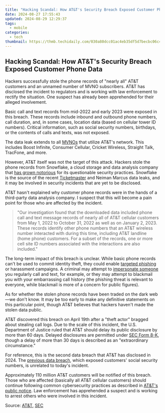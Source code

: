 ```yaml
---
title: "Hacking Scandal: How AT&T's Security Breach Exposed Customer Phone Data"
date: 2024-08-27 17:55:43
updated: 2024-08-29 12:29:37
tags:
  - mobile
categories:
  - tech
thumbnail: https://thmb.techidaily.com/030a80dcc01ac4eb35df5d7becbc06c4dd790eaec3e87ce12f12836d8ba534a0.jpg
---
```


## Hacking Scandal: How AT&T's Security Breach Exposed Customer Phone Data

Hackers successfully stole the phone records of "nearly all" AT&T customers and an unnamed number of MVNO subscribers. AT&T has disclosed the incident to regulators and is working with law enforcement to rectify the situation. One suspect has already been apprehended for their alleged involvement.

 Basic call and text records from mid-2022 and early 2023 were exposed in this breach. These records include inbound and outbound phone numbers, call duration, and, in some cases, location data (based on cellular tower ID numbers). Critical information, such as social security numbers, birthdays, or the contents of calls and texts, was not exposed.

 The data leak extends to all [MVNOs](https://sound-tweaking.techidaily.com/new-in-2024-mastering-audio-clarity-the-most-effective-noise-reduction-tools-revealed/) that utilize AT&T's network. This includes Boost Infinite, Consumer Cellular, Cricket Wireless, Straight Talk, TracFone, and more.

 However, AT&T itself was not the target of this attack. Hackers stole the phone records from Snowflake, a cloud storage and data analysis company that [has grown notorious](https://www.crn.com/news/security/2024/data-theft-impacts-from-snowflake-attacks-continue-to-expand-reports) for its questionable security practices. Snowflake is the source of the recent [Ticketmaster](https://youtube-stream.techidaily.com/2024-approved-maximize-engagement-learn-from-tubebuddy-experts/) and Neiman Marcus data leaks, and it may be involved in security incidents that are yet to be disclosed.

 AT&T hasn't explained why customer phone records were in the hands of a third-party data analysis company. I suspect that this will become a pain point for those who are affected by the incident.

> "Our investigation found that the downloaded data included phone call and text message records of nearly all of AT&T cellular customers from May 1, 2022 to October 31, 2022 as well as on January 2, 2023\. These records identify other phone numbers that an AT&T wireless number interacted with during this time, including AT&T landline (home phone) customers. For a subset of the records, one or more cell site ID numbers associated with the interactions are also included."

 The long-term impact of this breach is unclear. While basic phone records can't be used to commit identity theft, they could enable [targeted phishing](https://visual-screen-recording.techidaily.com/updated-in-2024-the-essential-filmmakers-toolkit-a-guide-to-audio-recording/) or harassment campaigns. A criminal may attempt to [impersonate someone](https://instagram-videos.techidaily.com/updated-2024-approved-the-influencers-blueprint-rapidly-amass-a-million-fans-with-our-top-15-instagram-tips/) you regularly call and text, for example, or they may attempt to blackmail you with your embarrassing call history (the phishing threat is relevant to everyone, while blackmail is more of a concern for public figures).

 As for whether the stolen phone records have been traded on the dark web—we don't know. It may be too early to make any definitive statements on this particular point, though AT&T believes that hackers haven't made the stolen data public.

 AT&T discovered this breach on April 19th after a "theft actor" bragged about stealing call logs. Due to the scale of this incident, the U.S. Department of Justice ruled that AT&T should delay its public disclosure by more than 60 days. Delayed disclosures are permitted under [SEC Form 8-K](https://www.sec.gov/files/form8-k.pdf), though a delay of more than 30 days is described as an "extraordinary circumstance."

 For reference, this is the second data breach that AT&T has disclosed in 2024\. The [previous data breach](https://about.att.com/story/2024/addressing-data-set-released-on-dark-web.html), which exposed customers' social security numbers, is unrelated to today's incident.

 Approximately 110 million AT&T customers will be notified of this breach. Those who are affected (basically all AT&T cellular customers) should continue following common cybersecurity practices as described in [AT&T's public notice](https://www.anrdoezrs.net/links/3607085/type/dlg/sid/UUhtgUeUpU2004133/https://www.att.com/support/article/my-account/000102979). Law enforcement has apprehended a suspect and is working to arrest others who were involved in this incident.

 Source: [AT&T](https://www.anrdoezrs.net/links/3607085/type/dlg/sid/UUhtgUeUpU2004133/https://www.att.com/support/article/my-account/000102979), [SEC](https://www.sec.gov/ix?doc=/Archives/edgar/data/0000732717/000073271724000046/t-20240506.htm)

<ins class="adsbygoogle"
     style="display:block"
     data-ad-format="autorelaxed"
     data-ad-client="ca-pub-7571918770474297"
     data-ad-slot="1223367746"></ins>



<ins class="adsbygoogle"
     style="display:block"
     data-ad-client="ca-pub-7571918770474297"
     data-ad-slot="8358498916"
     data-ad-format="auto"
     data-full-width-responsive="true"></ins>
